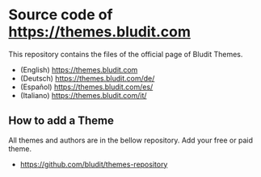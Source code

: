 # Source code of https://themes.bludit.com
This repository contains the files of the official page of Bludit Themes.

- (English) https://themes.bludit.com
- (Deutsch) https://themes.bludit.com/de/
- (Español) https://themes.bludit.com/es/
- (Italiano) https://themes.bludit.com/it/ 

## How to add a Theme
All themes and authors are in the bellow repository.
Add your free or paid theme.
- https://github.com/bludit/themes-repository